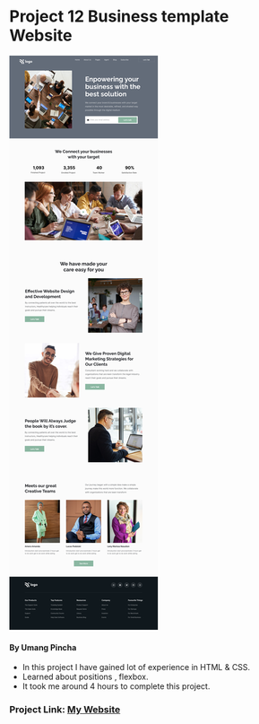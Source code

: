 # Project 12 Business template Website

![My Imge](./12.png)


#### By Umang Pincha

- In this project I have gained lot of experience in HTML & CSS.
- Learned about positions , flexbox.
- It took me around 4 hours to complete this project.

### Project Link: [My Website](https://business-template-page.netlify.app/)